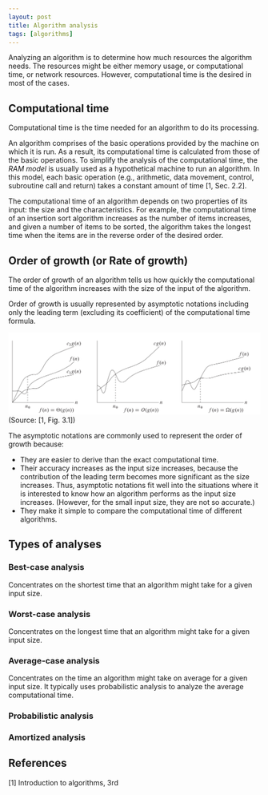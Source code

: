 ```yaml
---
layout: post
title: Algorithm analysis
tags: [algorithms]
---
```


Analyzing an algorithm is to determine how much resources the algorithm needs. The resources might be either memory usage, or computational time, or network resources. However, computational time is the desired in most of the cases.

## Computational time

Computational time is the time needed for an algorithm to do its processing.

An algorithm comprises of the basic operations provided by the machine on which it is run. As a result, its computational time is calculated from those of the basic operations. To simplify the analysis of the computational time, the _RAM model_ is usually used as a hypothetical machine to run an algorithm. In this model, each basic operation (e.g., arithmetic, data movement, control, subroutine call and return) takes a constant amount of time [1, Sec. 2.2].

The computational time of an algorithm depends on two properties of its input: the size and the characteristics. For example, the computational time of an insertion sort algorithm increases as the number of items increases, and given a number of items to be sorted, the algorithm takes the longest time when the items are in the reverse order of the desired order.

## Order of growth (or Rate of growth)

The order of growth of an algorithm tells us how quickly the computational time of the algorithm increases with the size of the input of the algorithm.

Order of growth is usually represented by asymptotic notations including only the leading term (excluding its coefficient) of the computational time formula.

![asymptotic-notations](/assets/imgs/algorithms/asymptotic-notations.png)
(Source: [1, Fig. 3.1])

The asymptotic notations are commonly used to represent the order of growth because:

  - They are easier to derive than the exact computational time.
  - Their accuracy increases as the input size increases, because the contribution of the leading term becomes more significant as the size increases. Thus, asymptotic notations fit well into the situations where it is interested to know how an algorithm performs as the input size increases. (However, for the small input size, they are not so accurate.)
  - They make it simple to compare the computational time of different algorithms.

## Types of analyses

### Best-case analysis

Concentrates on the shortest time that an algorithm might take for a given input size.

### Worst-case analysis

Concentrates on the longest time that an algorithm might take for a given input size.

### Average-case analysis

Concentrates on the time an algorithm might take on average for a given input size. It typically uses probabilistic analysis to analyze the average computational time.

### Probabilistic analysis

### Amortized analysis

## References

[1] Introduction to algorithms, 3rd
